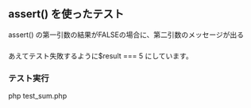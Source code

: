 ## assert() を使ったテスト

assert() の第一引数の結果がFALSEの場合に、第二引数のメッセージが出る

###
あえてテスト失敗するように$result === 5 にしています。

### テスト実行

php test_sum.php
